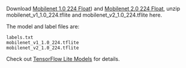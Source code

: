 Download [Mobilenet 1.0 224 Float](http://download.tensorflow.org/models/mobilenet_v1_2018_02_22/mobilenet_v1_1.0_224.tgz)) and [Mobilenet 2.0 224 Float](http://download.tensorflow.org/models/tflite_11_05_08/mobilenet_v2_1.0_224.tgz), unzip mobilenet_v1_1.0_224.tflite and mobilenet_v2_1.0_224.tflite here.

The model and label files are:
```
labels.txt
mobilenet_v1_1.0_224.tflite
mobilenet_v2_1.0_224.tflite
```

Check out [TensorFlow Lite Models](https://github.com/tensorflow/tensorflow/blob/master/tensorflow/contrib/lite/g3doc/models.md) for details.
